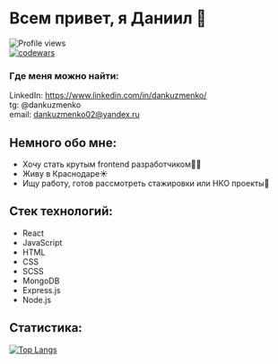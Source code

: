 # **Всем привет, я Даниил** 🍕

![Profile views](https://gpvc.arturio.dev/DanyKuzmenko)  
[![codewars](https://www.codewars.com/users/Daniil%20Kuzmenko/badges/micro)](https://www.codewars.com/users/Daniil%20Kuzmenko)

### **Где меня можно найти:**
LinkedIn: https://www.linkedin.com/in/dankuzmenko/  
tg: @dankuzmenko  
email: dankuzmenko02@yandex.ru 

## **Немного обо мне:**
* Хочу стать крутым frontend разработчиком👨‍💻
* Живу в Краснодаре☀️
* Ищу работу, готов рассмотреть стажировки или НКО проекты🙂

## **Стек технологий:**
* React
* JavaScript
* HTML
* CSS
* SCSS
* MongoDB
* Express.js
* Node.js

## **Статистика:**
[![Top Langs](https://github-readme-stats.vercel.app/api/top-langs/?username=DanyKuzmenko&layout=compact)](https://github.com/anuraghazra/github-readme-stats)
